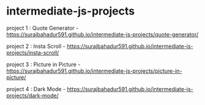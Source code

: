 # intermediate-js-projects

project 1 : Quote Generator  -  https://surajbahadur591.github.io/intermediate-js-projects/quote-generator/

project 2 : Insta Scroll - https://surajbahadur591.github.io/intermediate-js-projects/insta-scroll/

project 3 : Picture in Picture - https://surajbahadur591.github.io/intermediate-js-projects/picture-in-picture/

project 4 : Dark Mode - https://surajbahadur591.github.io/intermediate-js-projects/dark-mode/
